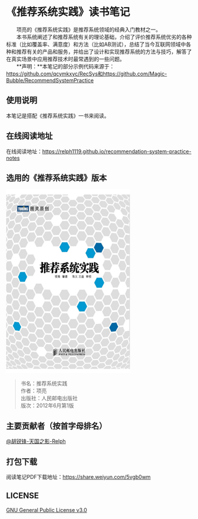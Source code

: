 # 《推荐系统实践》读书笔记
&emsp;&emsp;项亮的《推荐系统实践》是推荐系统领域的经典入门教材之一。  
&emsp;&emsp;本书系统阐述了和推荐系统有关的理论基础，介绍了评价推荐系统优劣的各种标准（比如覆盖率、满意度）和方法（比如AB测试），总结了当今互联网领域中各种和推荐有关的产品和服务，并给出了设计和实现推荐系统的方法与技巧，解答了在真实场景中应用推荐技术时最常遇到的一些问题。  
&emsp;&emsp;**声明：**本笔记的部分示例代码来源于：https://github.com/qcymkxyc/RecSys和https://github.com/Magic-Bubble/RecommendSystemPractice

## 使用说明
本笔记是搭配《推荐系统实践》一书来阅读。

## 在线阅读地址
在线阅读地址：https://relph1119.github.io/recommendation-system-practice-notes

## 选用的《推荐系统实践》版本
<img src="docs/images/recommendation-system-practice-book.jpg" width="336" height= "500">


> 书名：推荐系统实践<br/>
> 作者：项亮<br/>
> 出版社：人民邮电出版社<br/>
> 版次：2012年6月第1版<br/>

## 主要贡献者（按首字母排名）
 [@胡锐锋-天国之影-Relph](https://github.com/Relph1119)

## 打包下载
阅读笔记PDF下载地址：https://share.weiyun.com/5vgb0wm

## LICENSE
[GNU General Public License v3.0](https://github.com/relph1119/recommendation-system-practice-notes/blob/master/LICENSE)